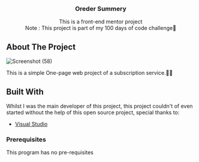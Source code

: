 <br/>
  <h3 align="center">Oreder Summery</h3>

  <p align="center">
    This is a front-end mentor project
    <br/>
    Note : This project is part of my 100 days of code challenge😤
    <br/>
    



## About The Project
  
![Screenshot (58)](https://user-images.githubusercontent.com/65241476/233086564-5ccd1d44-3155-463a-837b-184277af1d7a.png)


This is a simple One-page web project of a subscription service.🧑‍💻

## Built With

Whilst I was the main developer of this project, this project couldn't of even started without the help of this open source project, special thanks to:


* [Visual Studio](https://visualstudio.microsoft.com/)

### Prerequisites

This program has no pre-requisites

